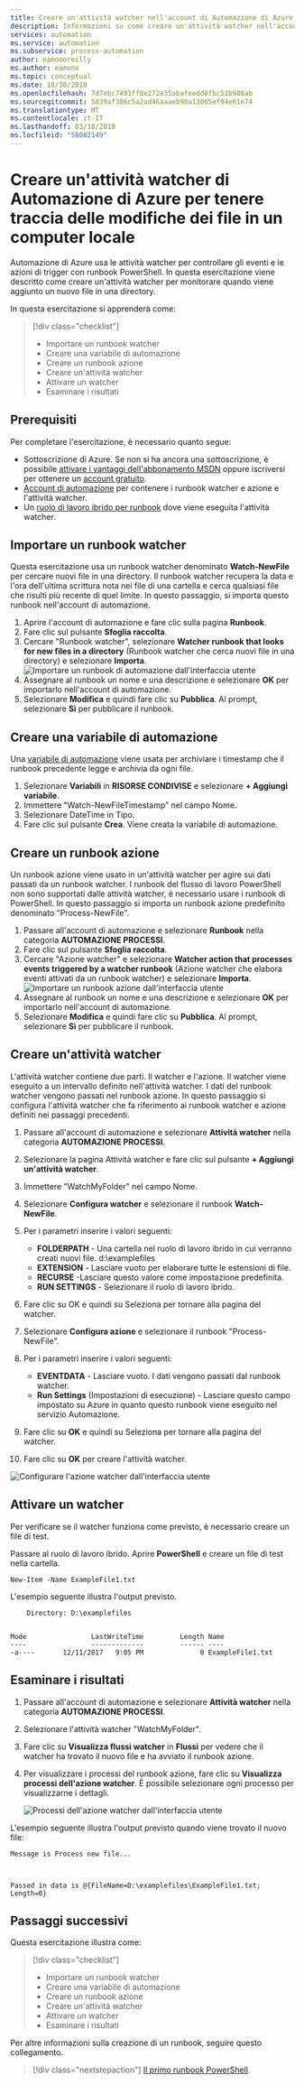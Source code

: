 ```yaml
---
title: Creare un'attività watcher nell'account di Automazione di Azure
description: Informazioni su come creare un'attività watcher nell'account di Automazione di Azure per controllare i nuovi file creati in una cartella.
services: automation
ms.service: automation
ms.subservice: process-automation
author: eamonoreilly
ms.author: eamono
ms.topic: conceptual
ms.date: 10/30/2018
ms.openlocfilehash: 7d7ebc7493ff8e272e35abafeedd8fbc52b986ab
ms.sourcegitcommit: 5839af386c5a2ad46aaaeb90a13065ef94e61e74
ms.translationtype: MT
ms.contentlocale: it-IT
ms.lasthandoff: 03/18/2019
ms.locfileid: "58002149"
---
```

# <a name="create-an-azure-automation-watcher-tasks-to-track-file-changes-on-a-local-machine"></a>Creare un'attività watcher di Automazione di Azure per tenere traccia delle modifiche dei file in un computer locale

Automazione di Azure usa le attività watcher per controllare gli eventi e le azioni di trigger con runbook PowerShell. In questa esercitazione viene descritto come creare un'attività watcher per monitorare quando viene aggiunto un nuovo file in una directory.

In questa esercitazione si apprenderà come:

> [!div class="checklist"]
> * Importare un runbook watcher
> * Creare una variabile di automazione
> * Creare un runbook azione
> * Creare un'attività watcher
> * Attivare un watcher
> * Esaminare i risultati

## <a name="prerequisites"></a>Prerequisiti

Per completare l'esercitazione, è necessario quanto segue:

* Sottoscrizione di Azure. Se non si ha ancora una sottoscrizione, è possibile [attivare i vantaggi dell'abbonamento MSDN](https://azure.microsoft.com/pricing/member-offers/msdn-benefits-details/) oppure iscriversi per ottenere un [account gratuito](https://azure.microsoft.com/free/?WT.mc_id=A261C142F).
* [Account di automazione](automation-offering-get-started.md) per contenere i runbook watcher e azione e l'attività watcher.
* Un [ruolo di lavoro ibrido per runbook](automation-hybrid-runbook-worker.md) dove viene eseguita l'attività watcher.

## <a name="import-a-watcher-runbook"></a>Importare un runbook watcher

Questa esercitazione usa un runbook watcher denominato **Watch-NewFile** per cercare nuovi file in una directory. Il runbook watcher recupera la data e l'ora dell'ultima scrittura nota nei file di una cartella e cerca qualsiasi file che risulti più recente di quel limite. In questo passaggio, si importa questo runbook nell'account di automazione.

1. Aprire l'account di automazione e fare clic sulla pagina **Runbook**.
2. Fare clic sul pulsante **Sfoglia raccolta**.
3. Cercare "Runbook watcher", selezionare **Watcher runbook that looks for new files in a directory** (Runbook watcher che cerca nuovi file in una directory) e selezionare **Importa**.
  ![Importare un runbook di automazione dall'interfaccia utente](media/automation-watchers-tutorial/importsourcewatcher.png)
1. Assegnare al runbook un nome e una descrizione e selezionare **OK** per importarlo nell'account di automazione.
1. Selezionare **Modifica** e quindi fare clic su **Pubblica**. Al prompt, selezionare **Sì** per pubblicare il runbook.

## <a name="create-an-automation-variable"></a>Creare una variabile di automazione

Una [variabile di automazione](automation-variables.md) viene usata per archiviare i timestamp che il runbook precedente legge e archivia da ogni file.

1. Selezionare **Variabili** in **RISORSE CONDIVISE** e selezionare **+ Aggiungi variabile**.
1. Immettere "Watch-NewFileTimestamp" nel campo Nome.
1. Selezionare DateTime in Tipo.
1. Fare clic sul pulsante **Crea**. Viene creata la variabile di automazione.

## <a name="create-an-action-runbook"></a>Creare un runbook azione

Un runbook azione viene usato in un'attività watcher per agire sui dati passati da un runbook watcher. I runbook del flusso di lavoro PowerShell non sono supportati dalle attività watcher, è necessario usare i runbook di PowerShell. In questo passaggio si importa un runbook azione predefinito denominato "Process-NewFile".

1. Passare all'account di automazione e selezionare **Runbook** nella categoria **AUTOMAZIONE PROCESSI**.
1. Fare clic sul pulsante **Sfoglia raccolta**.
1. Cercare "Azione watcher" e selezionare **Watcher action that processes events triggered by a watcher runbook** (Azione watcher che elabora eventi attivati da un runbook watcher) e selezionare **Importa**.
  ![Importare un runbook azione dall'interfaccia utente](media/automation-watchers-tutorial/importsourceaction.png)
1. Assegnare al runbook un nome e una descrizione e selezionare **OK** per importarlo nell'account di automazione.
1. Selezionare **Modifica** e quindi fare clic su **Pubblica**. Al prompt, selezionare **Sì** per pubblicare il runbook.

## <a name="create-a-watcher-task"></a>Creare un'attività watcher

L'attività watcher contiene due parti. Il watcher e l'azione. Il watcher viene eseguito a un intervallo definito nell'attività watcher. I dati del runbook watcher vengono passati nel runbook azione. In questo passaggio si configura l'attività watcher che fa riferimento ai runbook watcher e azione definiti nei passaggi precedenti.

1. Passare all'account di automazione e selezionare **Attività watcher** nella categoria **AUTOMAZIONE PROCESSI**.
1. Selezionare la pagina Attività watcher e fare clic sul pulsante **+ Aggiungi un'attività watcher**.
1. Immettere "WatchMyFolder" nel campo Nome.

1. Selezionare **Configura watcher** e selezionare il runbook **Watch-NewFile**.

1. Per i parametri inserire i valori seguenti:

   * **FOLDERPATH** - Una cartella nel ruolo di lavoro ibrido in cui verranno creati nuovi file. d:\examplefiles
   * **EXTENSION** - Lasciare vuoto per elaborare tutte le estensioni di file.
   * **RECURSE** -Lasciare questo valore come impostazione predefinita.
   * **RUN SETTINGS** - Selezionare il ruolo di lavoro ibrido.

1. Fare clic su OK e quindi su Seleziona per tornare alla pagina del watcher.
1. Selezionare **Configura azione** e selezionare il runbook "Process-NewFile".
1. Per i parametri inserire i valori seguenti:

   * **EVENTDATA** - Lasciare vuoto. I dati vengono passati dal runbook watcher.  
   * **Run Settings** (Impostazioni di esecuzione) - Lasciare questo campo impostato su Azure in quanto questo runbook viene eseguito nel servizio Automazione.

1. Fare clic su **OK** e quindi su Seleziona per tornare alla pagina del watcher.
1. Fare clic su **OK** per creare l'attività watcher.

![Configurare l'azione watcher dall'interfaccia utente](media/automation-watchers-tutorial/watchertaskcreation.png)

## <a name="trigger-a-watcher"></a>Attivare un watcher

Per verificare se il watcher funziona come previsto, è necessario creare un file di test.

Passare al ruolo di lavoro ibrido. Aprire **PowerShell** e creare un file di test nella cartella.
  
```azurepowerShell-interactive
New-Item -Name ExampleFile1.txt
```

L'esempio seguente illustra l'output previsto.

```output
    Directory: D:\examplefiles


Mode                LastWriteTime         Length Name
----                -------------         ------ ----
-a----       12/11/2017   9:05 PM              0 ExampleFile1.txt
```

## <a name="inspect-the-output"></a>Esaminare i risultati

1. Passare all'account di automazione e selezionare **Attività watcher** nella categoria **AUTOMAZIONE PROCESSI**.
1. Selezionare l'attività watcher "WatchMyFolder".
1. Fare clic su **Visualizza flussi watcher** in **Flussi** per vedere che il watcher ha trovato il nuovo file e ha avviato il runbook azione.
1. Per visualizzare i processi del runbook azione, fare clic su **Visualizza processi dell'azione watcher**. È possibile selezionare ogni processo per visualizzarne i dettagli.

   ![Processi dell'azione watcher dall'interfaccia utente](media/automation-watchers-tutorial/WatcherActionJobs.png)

L'esempio seguente illustra l'output previsto quando viene trovato il nuovo file:

```output
Message is Process new file...



Passed in data is @{FileName=D:\examplefiles\ExampleFile1.txt; Length=0}
```

## <a name="next-steps"></a>Passaggi successivi

Questa esercitazione illustra come:

> [!div class="checklist"]
> * Importare un runbook watcher
> * Creare una variabile di automazione
> * Creare un runbook azione
> * Creare un'attività watcher
> * Attivare un watcher
> * Esaminare i risultati

Per altre informazioni sulla creazione di un runbook, seguire questo collegamento.

> [!div class="nextstepaction"]
> [Il primo runbook PowerShell](automation-first-runbook-textual-powershell.md).

